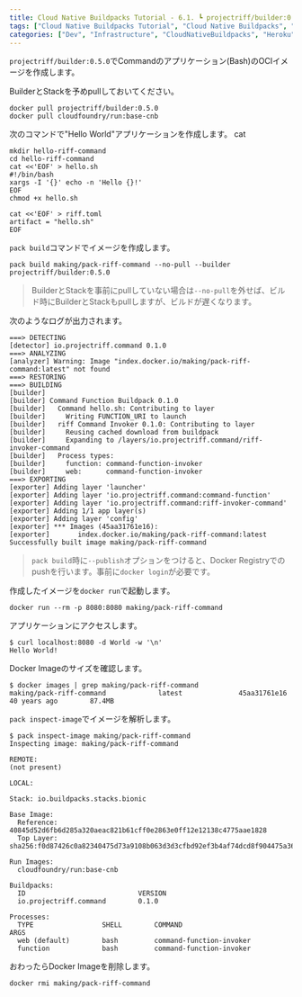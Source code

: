 ```yaml
---
title: Cloud Native Buildpacks Tutorial - 6.1. ┗ projectriff/builder:0.5.0 BuilderでCommandアプリのOCIイメージを作成
tags: ["Cloud Native Buildpacks Tutorial", "Cloud Native Buildpacks", "Heroku", "Series"]
categories: ["Dev", "Infrastructure", "CloudNativeBuildpacks", "Heroku"]
---
```


`projectriff/builder:0.5.0`でCommandのアプリケーション(Bash)のOCIイメージを作成します。

BuilderとStackを予めpullしておいてください。

```
docker pull projectriff/builder:0.5.0
docker pull cloudfoundry/run:base-cnb
```

次のコマンドで"Hello World"アプリケーションを作成します。
cat
```
mkdir hello-riff-command
cd hello-riff-command
cat <<'EOF' > hello.sh
#!/bin/bash
xargs -I '{}' echo -n 'Hello {}!'
EOF
chmod +x hello.sh

cat <<'EOF' > riff.toml
artifact = "hello.sh"
EOF
```

`pack build`コマンドでイメージを作成します。

```
pack build making/pack-riff-command --no-pull --builder projectriff/builder:0.5.0
```

> BuilderとStackを事前にpullしていない場合は`--no-pull`を外せば、ビルド時にBuilderとStackもpullしますが、ビルドが遅くなります。

次のようなログが出力されます。

```
===> DETECTING
[detector] io.projectriff.command 0.1.0
===> ANALYZING
[analyzer] Warning: Image "index.docker.io/making/pack-riff-command:latest" not found
===> RESTORING
===> BUILDING
[builder] 
[builder] Command Function Buildpack 0.1.0
[builder]   Command hello.sh: Contributing to layer
[builder]     Writing FUNCTION_URI to launch
[builder]   riff Command Invoker 0.1.0: Contributing to layer
[builder]     Reusing cached download from buildpack
[builder]     Expanding to /layers/io.projectriff.command/riff-invoker-command
[builder]   Process types:
[builder]     function: command-function-invoker
[builder]     web:      command-function-invoker
===> EXPORTING
[exporter] Adding layer 'launcher'
[exporter] Adding layer 'io.projectriff.command:command-function'
[exporter] Adding layer 'io.projectriff.command:riff-invoker-command'
[exporter] Adding 1/1 app layer(s)
[exporter] Adding layer 'config'
[exporter] *** Images (45aa31761e16):
[exporter]       index.docker.io/making/pack-riff-command:latest
Successfully built image making/pack-riff-command
```

> `pack build`時に`--publish`オプションをつけると、Docker Registryでのpushを行います。事前に`docker login`が必要です。

作成したイメージを`docker run`で起動します。

```
docker run --rm -p 8080:8080 making/pack-riff-command
```

アプリケーションにアクセスします。

```
$ curl localhost:8080 -d World -w '\n'
Hello World!
```

Docker Imageのサイズを確認します。

```
$ docker images | grep making/pack-riff-command
making/pack-riff-command             latest              45aa31761e16        40 years ago        87.4MB
```

`pack inspect-image`でイメージを解析します。

```
$ pack inspect-image making/pack-riff-command
Inspecting image: making/pack-riff-command

REMOTE:
(not present)

LOCAL:

Stack: io.buildpacks.stacks.bionic

Base Image:
  Reference: 40845d52d6fb6d285a320aeac821b61cff0e2863e0ff12e12138c4775aae1828
  Top Layer: sha256:f0d87426c0a82340475d73a9108b063d3d3cfbd92ef3b4af74dcd8f904475a36

Run Images:
  cloudfoundry/run:base-cnb

Buildpacks:
  ID                            VERSION
  io.projectriff.command        0.1.0

Processes:
  TYPE                 SHELL        COMMAND                         ARGS
  web (default)        bash         command-function-invoker        
  function             bash         command-function-invoker     
```

おわったらDocker Imageを削除します。

```
docker rmi making/pack-riff-command
```